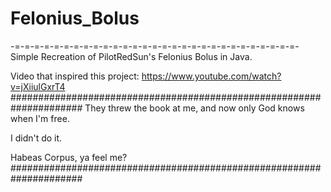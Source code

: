 # Felonius_Bolus
-=-=-=-=-=-=-=-=-=-=-=-=-=-=-=-=-=-=-=-=-=-=-=-=-=-=-=-=-=-
Simple Recreation of PilotRedSun's Felonius Bolus in Java.


Video that inspired this project: https://www.youtube.com/watch?v=jXiiulGxrT4
#####################################################################
They threw the book at me, and now only God knows when I'm free.

I didn't do it.

Habeas Corpus, ya feel me?
#####################################################################
